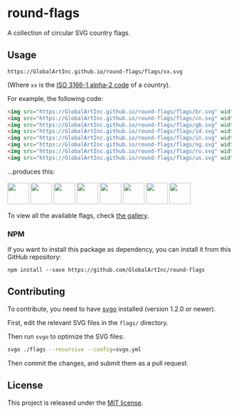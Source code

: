 # round-flags

A collection of circular SVG country flags.

## Usage

```
https://GlobalArtInc.github.io/round-flags/flags/xx.svg
```
(Where `xx` is the [ISO 3166-1 alpha-2 code](https://www.iso.org/obp/ui/#search/code/) of a country).

For example, the following code:
```html
<img src="https://GlobalArtInc.github.io/round-flags/flags/br.svg" width="48">
<img src="https://GlobalArtInc.github.io/round-flags/flags/cn.svg" width="48">
<img src="https://GlobalArtInc.github.io/round-flags/flags/gb.svg" width="48">
<img src="https://GlobalArtInc.github.io/round-flags/flags/id.svg" width="48">
<img src="https://GlobalArtInc.github.io/round-flags/flags/in.svg" width="48">
<img src="https://GlobalArtInc.github.io/round-flags/flags/ng.svg" width="48">
<img src="https://GlobalArtInc.github.io/round-flags/flags/ru.svg" width="48">
<img src="https://GlobalArtInc.github.io/round-flags/flags/us.svg" width="48">
```

...produces this:<br/><br/>
<img src="https://GlobalArtInc.github.io/round-flags/flags/br.svg" width="48">
<img src="https://GlobalArtInc.github.io/round-flags/flags/cn.svg" width="48">
<img src="https://GlobalArtInc.github.io/round-flags/flags/gb.svg" width="48">
<img src="https://GlobalArtInc.github.io/round-flags/flags/id.svg" width="48">
<img src="https://GlobalArtInc.github.io/round-flags/flags/in.svg" width="48">
<img src="https://GlobalArtInc.github.io/round-flags/flags/ng.svg" width="48">
<img src="https://GlobalArtInc.github.io/round-flags/flags/ru.svg" width="48">
<img src="https://GlobalArtInc.github.io/round-flags/flags/us.svg" width="48">

To view all the available flags, check [the gallery](https://GlobalArtInc.github.io/round-flags/all-flags.html).

### NPM

If you want to install this package as dependency, you can install it from this GitHub repository:

```
npm install --save https://github.com/GlobalArtInc/round-flags
```

## Contributing

To contribute, you need to have [svgo](https://github.com/svg/svgo) installed
(version 1.2.0 or newer).

First, edit the relevant SVG files in the `flags/` directory.

Then run `svgo` to optimize the SVG files:

```sh
svgo ./flags --recursive --config=svgo.yml
```

Then commit the changes, and submit them as a pull request.

## License

This project is released under the [MIT license](LICENSE).
